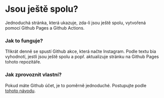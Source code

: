 # Jsou ještě spolu?

Jednoduchá stránka, která ukazuje, zda-li jsou ještě spolu, vytvořená pomocí Github Pages a Github Actions.

### Jak to funguje?

Třikrát denně se spustí Github akce, která načte Instagram. Podle textu bia vyhodnotí, jestli jsou ještě spolu a popř. aktualizuje stránku na Github Pages tohoto repozitáře.

### Jak zprovoznit vlastní?

Pokud máte Github účet, je to poměrně jednoduché. Postupujte podle [tohoto návodu](./NAVOD.md).
